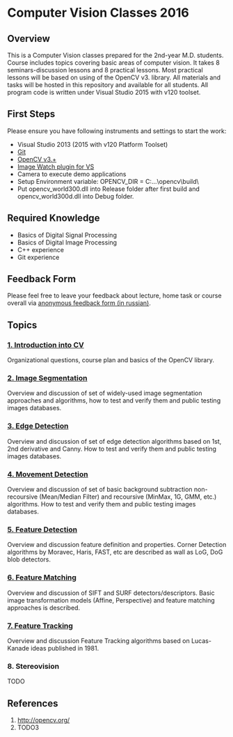 # Computer Vision Classes 2016

## Overview

This is a Computer Vision classes prepared for the 2nd-year M.D. students.
Course includes topics covering basic areas of computer vision. 
It takes 8 seminars-discussion lessons and 8 practical lessons.
Most practical lessons will be based on using of the OpenCV v3. library.
All materials and tasks will be hosted in this repository and available for all students. All program code is written under Visual Studio 2015 with v120 toolset.

## First Steps
Please ensure you have following instruments and settings to start the work:

* Visual Studio 2013 (2015 with v120 Platform Toolset)
* [Git](https://git-scm.com/)
* [OpenCV v3.+](http://opencv.org/downloads.html)
* [Image Watch plugin for VS](https://visualstudiogallery.msdn.microsoft.com/e682d542-7ef3-402c-b857-bbfba714f78d)
* Camera to execute demo applications
* Setup Environment variable: OPENCV_DIR = C:\...\opencv\build\
* Put opencv_world300.dll into Release folder after first build and opencv_world300d.dll into Debug folder.

## Required Knowledge
* Basics of Digital Signal Processing
* Basics of Digital Image Processing
* C++ experience
* Git experience

## Feedback Form
Please feel free to leave your feedback about lecture, home task or course overall via [anonymous feedback form (in russian)](https://goo.gl/forms/SIh8KT44qVoxnD453).

## Topics
### [1. Introduction into CV](https://cvlabmiet.github.io/cvclasses16/lectures/lecture.html?01)
Organizational questions, course plan and basics of the OpenCV library.

### [2. Image Segmentation](https://cvlabmiet.github.io/cvclasses16/lectures/lecture.html?02)
Overview and discussion of set of widely-used image segmentation approaches and algorithms, how to test and verify them and public testing images databases.

### [3. Edge Detection](https://cvlabmiet.github.io/cvclasses16/lectures/lecture.html?03)
Overview and discussion of set of edge detection algorithms based on 1st, 2nd derivative and Canny. How to test and verify them and public testing images databases.

### [4. Movement Detection](https://docs.google.com/presentation/d/1SyV2twSszFiK38tU2Ui78TJq3PnJQgMjcb_cKNMKL4U/pub)
Overview and discussion of set of basic background subtraction non-recoursive (Mean/Median Filter) and recoursive (MinMax, 1G, GMM, etc.) algorithms. How to test and verify them and public testing images databases.

### [5. Feature Detection](https://docs.google.com/presentation/d/1UX0OYALTE0JsMMgGBPp_ELaoPF1VqQuL5YbP3V-9gpc/edit?usp=sharing)
Overview and discussion feature definition and properties. Corner Detection algorithms by Moravec, Haris, FAST, etc are described as wall as LoG, DoG blob detectors. 

### [6. Feature Matching](https://docs.google.com/presentation/d/1yAtW08Z6YEWdK-bmFgq6DKaSSqPr_N70MtOrCgObmYs/edit?usp=sharing)
Overview and discussion of SIFT and SURF detectors/descriptors. Basic image transformation models (Affine, Perspective) and feature matching approaches is described.

### [7. Feature Tracking](https://docs.google.com/presentation/d/1MgpWbwaPCXM4sYLBSqMwyEm0pNnBSblAC9-sQQmuVFM/edit?usp=sharing)
Overview and discussion Feature Tracking algorithms based on Lucas-Kanade ideas published in 1981.

### 8. Stereovision
TODO

## References
1. http://opencv.org/
2. TODO3
